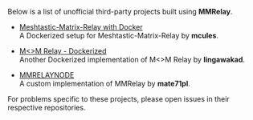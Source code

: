Below is a list of unofficial third-party projects built using **MMRelay**. 

- [Meshtastic-Matrix-Relay with Docker](https://github.com/mcules/docker-mmrelay)  
  A Dockerized setup for Meshtastic-Matrix-Relay by **mcules**.

- [M<>M Relay - Dockerized](https://github.com/lingawakad/mmrelay-docker)  
  Another Dockerized implementation of M<>M Relay by **lingawakad**.

- [MMRELAYNODE](https://github.com/mate71pl/mmrelaynode)  
  A custom implementation of MMRelay by **mate71pl**.

For problems specific to these projects, please open issues in their respective repositories.
